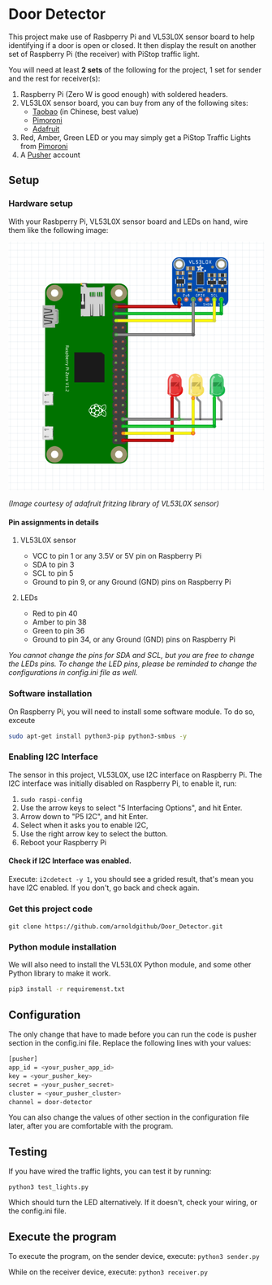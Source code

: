 # Door Detector
This project make use of Rasbperry Pi and VL53L0X sensor board to help identifying if a door is open or closed. It then display the result on another set of Raspberry Pi (the receiver) with PiStop traffic light.

You will need at least **2 sets** of the following for the project, 1 set for sender and the rest for receiver(s):
1. Raspberry Pi (Zero W is good enough) with soldered headers.
2. VL53L0X sensor board, you can buy from any of the following sites:
	- [Taobao](https://item.taobao.com/item.htm?spm=a1z09.2.0.0.52372e8dA0IOea&id=544705514491&_u=m2cv9igl140a) (in Chinese, best value)
	- [Pimoroni](https://shop.pimoroni.com/products/adafruit-vl53l0x-time-of-flight-distance-sensor-30-to-1000mm)
	- [Adafruit](https://www.adafruit.com/product/3317)
3. Red, Amber, Green LED or you may simply get a PiStop Traffic Lights from [Pimoroni](https://shop.pimoroni.com/products/pistop-traffic-light-add-on-for-raspberry-pi)
4. A [Pusher](https://pusher.com) account

## Setup
### Hardware setup
With your Rasbperry Pi, VL53L0X sensor board and LEDs on hand, wire them like the following image:

![Hardware Diagram](https://raw.githubusercontent.com/ArnoldGitHub/Door_Detector/develop/hardware_wiring.png "Hardware Diagram")

*(Image courtesy of adafruit fritzing library of VL53L0X sensor)*

#### Pin assignments in details
1. VL53L0X sensor
	- VCC to pin 1 or any 3.5V or 5V pin on Raspberry Pi
	- SDA to pin 3
	- SCL to pin 5
	- Ground to pin 9, or any Ground (GND) pins on Raspberry Pi

2. LEDs
	- Red to pin 40
	- Amber to pin 38
	- Green to pin 36
	- Ground to pin 34, or any Ground (GND) pins on Raspberry Pi

*You cannot change the pins for SDA and SCL, but you are free to change the LEDs pins. To change the LED pins, please be reminded to change the configurations in config.ini file as well.*

### Software installation
On Raspberry Pi, you will need to install some software module. To do so, exceute
```bash
sudo apt-get install python3-pip python3-smbus -y

```

### Enabling I2C Interface
The sensor in this project, VL53L0X, use I2C interface on Raspberry Pi. The I2C interface was initially disabled on Raspberry Pi, to enable it, run:
1. `sudo raspi-config`
2. Use the arrow keys to select "5 Interfacing Options", and hit Enter.
3. Arrow down to "P5 I2C", and hit Enter.
4. Select <Yes> when it asks you to enable I2C,
5. Use the right arrow key to select the <Finish> button.
6. Reboot your Raspberry Pi

#### Check if I2C Interface was enabled.
Execute:
```i2cdetect -y 1```, you should see a grided result, that's mean you have I2C enabled. If you don't, go back and check again.

### Get this project code
```
git clone https://github.com/arnoldgithub/Door_Detector.git
```

### Python module installation
We will also need to install the VL53L0X Python module, and some other Python library to make it work.
```bash
pip3 install -r requiremenst.txt
```

## Configuration
The only change that have to made before you can run the code is pusher section in the config.ini file. Replace the following lines with your values:

```bash
[pusher]
app_id = <your_pusher_app_id>
key = <your_pusher_key>
secret = <your_pusher_secret>
cluster = <your_pusher_cluster>
channel = door-detector
```

You can also change the values of other section in the configuration file later, after you are comfortable with the program.

## Testing
If you have wired the traffic lights, you can test it by running:
```
python3 test_lights.py
```

Which should turn the LED alternatively. If it doesn't, check your wiring, or the config.ini file.

## Execute the program
To execute the program, on the sender device, execute:
`python3 sender.py`

While on the receiver device, execute:
`python3 receiver.py`